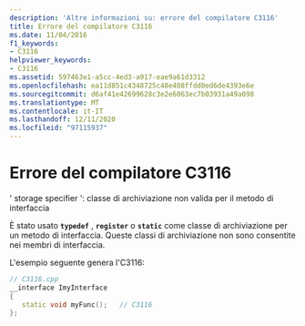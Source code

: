 ```yaml
---
description: 'Altre informazioni su: errore del compilatore C3116'
title: Errore del compilatore C3116
ms.date: 11/04/2016
f1_keywords:
- C3116
helpviewer_keywords:
- C3116
ms.assetid: 597463e1-a5cc-4ed3-a917-eae9a61d3312
ms.openlocfilehash: ea11d851c4348725c48e408ffdd0ed6de4393e6e
ms.sourcegitcommit: d6af41e42699628c3e2e6063ec7b03931a49a098
ms.translationtype: MT
ms.contentlocale: it-IT
ms.lasthandoff: 12/11/2020
ms.locfileid: "97115937"
---
```

# <a name="compiler-error-c3116"></a>Errore del compilatore C3116

' storage specifier ': classe di archiviazione non valida per il metodo di interfaccia

È stato usato **`typedef`** , **`register`** o **`static`** come classe di archiviazione per un metodo di interfaccia. Queste classi di archiviazione non sono consentite nei membri di interfaccia.

L'esempio seguente genera l'C3116:

```cpp
// C3116.cpp
__interface ImyInterface
{
   static void myFunc();   // C3116
};
```
